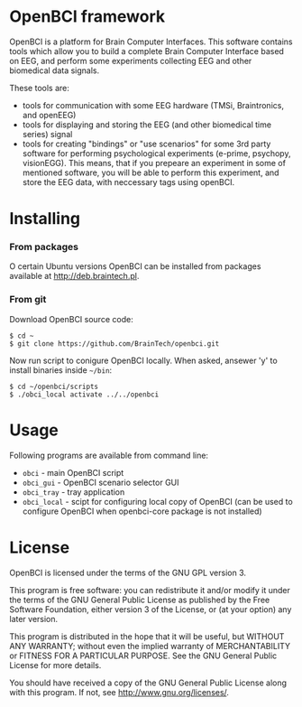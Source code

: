 # OpenBCI framework

OpenBCI is a platform for Brain Computer Interfaces. This software contains tools which allow you to build a complete Brain Computer Interface based on EEG, and perform some experiments collecting EEG and other biomedical data signals.

These tools are:

 * tools for communication with some EEG hardware (TMSi, Braintronics, and openEEG)
 * tools for displaying and storing the EEG (and other biomedical time series) signal
 * tools for creating "bindings" or "use scenarios" for some 3rd party software for performing psychological experiments (e-prime, psychopy, visionEGG). This means, that if you prepeare an experiment in some of mentioned software, you will be able to perform this experiment, and store the EEG data, with neccessary tags using openBCI.

# Installing

### From packages

O certain Ubuntu versions OpenBCI can be installed from packages available at http://deb.braintech.pl.

### From git

Download OpenBCI source code:

```
$ cd ~
$ git clone https://github.com/BrainTech/openbci.git
```

Now run script to conigure OpenBCI locally. When asked, ansewer 'y' to install binaries inside <code>~/bin</code>:

```
$ cd ~/openbci/scripts
$ ./obci_local activate ../../openbci
```

# Usage

Following programs are available from command line:
 * <code>obci</code> - main OpenBCI script
 * <code>obci_gui</code> - OpenBCI scenario selector GUI
 * <code>obci_tray</code> - tray application
 * <code>obci_local</code> - scipt for configuring local copy of OpenBCI (can be used to configure OpenBCI when openbci-core package is not installed)

# License

OpenBCI is licensed under the terms of the GNU GPL version 3.

This program is free software: you can redistribute it and/or modify
it under the terms of the GNU General Public License as published by
the Free Software Foundation, either version 3 of the License, or
(at your option) any later version.

This program is distributed in the hope that it will be useful,
but WITHOUT ANY WARRANTY; without even the implied warranty of
MERCHANTABILITY or FITNESS FOR A PARTICULAR PURPOSE.  See the
GNU General Public License for more details.

You should have received a copy of the GNU General Public License
along with this program.  If not, see <http://www.gnu.org/licenses/>.

